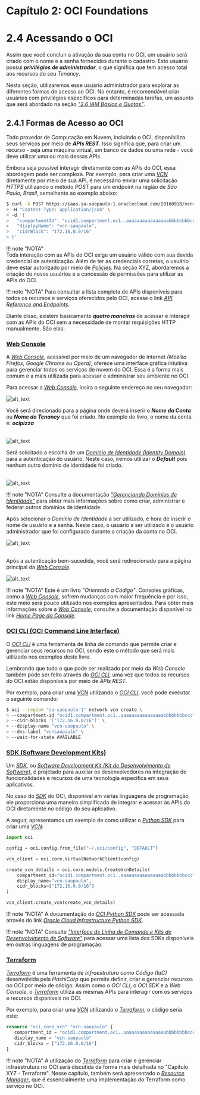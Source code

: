 # Capítulo 2: OCI Foundations

# 2.4 Acessando o OCI

Assim que você concluir a ativação da sua conta no OCI, um usuário será criado com o nome e a senha fornecidos durante o cadastro. Este usuário possui **_privilégios de administrador_**, o que significa que tem acesso total aos recursos do seu _Tenancy_.

Nesta seção, utilizaremos esse usuário administrador para explorar as diferentes formas de acesso ao OCI. No entanto, é recomendável criar usuários com privilégios específicos para determinadas tarefas, um assunto que será abordado na seção _["2.6 IAM Básico e Quotas"](./iam-basico-quotas.md)_.

## 2.4.1 Formas de Acesso ao OCI

Todo provedor de Computação em Nuvem, incluindo o OCI, disponibiliza seus serviços por meio de **_APIs REST_**. Isso significa que, para criar um recurso - seja uma máquina virtual, um banco de dados ou uma rede - você deve utilizar uma ou mais dessas APIs.

Embora seja possível interagir diretamente com as APIs do OCI, essa abordagem pode ser complexa. Por exemplo, para criar uma _[VCN](https://docs.oracle.com/pt-br/iaas/Content/Network/Tasks/Overview_of_VCNs_and_Subnets.htm)_ diretamente por meio de sua API, é necessário enviar uma solicitação _HTTPS_ utilizando o método _POST_ para um endpoint na região de _São Paulo, Brasil_, semelhante ao exemplo abaixo:

```bash linenums="1"
$ curl -X POST https://iaas.sa-saopaulo-1.oraclecloud.com/20160918/vcns \
> -H "Content-Type: application/json" \
> -d '{
>   "compartmentId": "ocid1.compartment.oc1..aaaaaaaaaaaaaaaabbbbbbbbccc",
>   "displayName": "vcn-saopaulo",
>   "cidrBlock": "172.16.0.0/16"
> }'
```

!!! note "NOTA"    
    Toda interação com as APIs do OCI exige um usuário válido com sua devida credencial de autenticação. Além de ter as credenciais corretas, o usuário deve estar autorizado por meio de _[Policies](https://docs.oracle.com/pt-br/iaas/Content/Identity/policieshow/Policy_Basics.htm)_. Na seção XYZ, abordaremos a criação de novos usuários e a concessão de permissões para utilizar as APIs do OCI.

!!! note "NOTA"
    Para consultar a lista completa de APIs disponíveis para todos os recursos e serviços oferecidos pelo OCI, acesse o link _[API Reference and Endpoints](https://docs.oracle.com/en-us/iaas/api/#/)_.

Diante disso, existem basicamente **_quatro maneiras_** de acessar e interagir com as APIs do OCI sem a necessidade de montar requisições HTTP manualmente. São elas:

### **[Web Console](https://docs.oracle.com/pt-br/iaas/Content/GSG/Concepts/console.htm)**

A _[Web Console](https://docs.oracle.com/pt-br/iaas/Content/GSG/Concepts/console.htm)_, acessível por meio de um navegador de internet _(Mozilla Firefox, Google Chrome ou Opera)_, oferece uma interface gráfica intuitiva para gerenciar todos os serviços de nuvem do OCI. Essa é a forma mais comum e a mais utilizada para acessar e administrar seu ambiente no OCI.

Para acessar a _[Web Console](https://docs.oracle.com/pt-br/iaas/Content/GSG/Concepts/console.htm)_, insira o seguinte endereço no seu navegador:

![alt_text](./img/web-console-1.png "Web Console #1")

Você será direcionado para a página onde deverá inserir o **_Nome da Conta_** ou **_Nome do Tenancy_** que foi criado. No exemplo do livro, o nome da conta é: **_ocipizza_**
<br><br>

![alt_text](./img/web-console-2.png "Web Console #2")
<br>

Será solicitado a escolha de um _[Domínio de Identidade (Identity Domain)](https://docs.oracle.com/pt-br/iaas/Content/Identity/domains/overview.htm#overview-identity-domains)_ para a autenticação do usuário. Neste caso, iremos utilizar o **_Default_** pois nenhum outro domínio de identidade foi criado.
<br><br>

![alt_text](./img/web-console-3.png "Web Console #3")

!!! note "NOTA"
    Consulte a documentação _["Gerenciando Domínios de Identidade"](https://docs.oracle.com/pt-br/iaas/Content/Identity/domains/overview.htm#overview-identity-domains)_ para obter mais informações sobre como criar, administrar e federar outros domínios de identidade.

Após selecionar o _Domínio de Identidade_ a ser utilizado, é hora de inserir o nome de usuário e a senha. Neste caso, o usuário a ser utilizado é o usuário administrador que foi configurado durante a criação da conta no OCI.

![alt_text](./img/web-console-4.png "Web Console #4")
<br><br>

Após a autenticação bem-sucedida, você será redirecionado para a página principal da _[Web Console](https://docs.oracle.com/pt-br/iaas/Content/GSG/Concepts/console.htm)_.

![alt_text](./img/web-console-5.png "Web Console #5")
<br>

!!! note "NOTA"
    Este é um livro _"Orientado a Código"_. Consoles gráficas, como a _[Web Console](https://docs.oracle.com/pt-br/iaas/Content/GSG/Concepts/console.htm)_, sofrem mudanças com maior frequência e por isso, este meio será pouco utilizado nos exemplos apresentados. Para obter mais informações sobre a _[Web Console](https://docs.oracle.com/pt-br/iaas/Content/GSG/Concepts/console.htm)_, consulte a documentação disponível no link _[Home Page da Console](https://docs.oracle.com/pt-br/iaas/Content/GSG/Concepts/console-home.htm)_.

### **[OCI CLI (OCI Command Line Interface)](https://docs.oracle.com/pt-br/iaas/Content/API/Concepts/cliconcepts.htm)**

O _[OCI CLI](https://docs.oracle.com/pt-br/iaas/Content/API/Concepts/cliconcepts.htm)_ é uma ferramenta de linha de comando que permite criar e gerenciar seus recursos no OCI, sendo este o método que será mais utilizado nos exemplos deste livro.

Lembrando que tudo o que pode ser realizado por meio da _Web Console_ também pode ser feito através do _[OCI CLI](https://docs.oracle.com/pt-br/iaas/Content/API/Concepts/cliconcepts.htm)_, uma vez que todos os recursos do OCI estão disponíveis por meio de _APIs REST_.

Por exemplo, para criar uma _[VCN](https://docs.oracle.com/pt-br/iaas/Content/Network/Tasks/Overview_of_VCNs_and_Subnets.htm)_ utilizando o _[OCI CLI](https://docs.oracle.com/pt-br/iaas/Content/API/Concepts/cliconcepts.htm)_, você pode executar o seguinte comando:

```bash linenums="1"
$ oci --region "sa-saopaulo-1" network vcn create \
> --compartment-id "ocid1.compartment.oc1..aaaaaaaaaaaaaaaabbbbbbbbccc" \
> --cidr-blocks '["172.16.0.0/16"]' \
> --display-name "vcn-saopaulo" \
> --dns-label "vcnsaopaulo" \
> --wait-for-state AVAILABLE
```

### **[SDK (Software Development Kits)](https://docs.oracle.com/pt-br/iaas/Content/API/Concepts/developerquickstarts.htm)**

Um _[SDK](https://docs.oracle.com/pt-br/iaas/Content/API/Concepts/developerquickstarts.htm)_, ou _[Software Development Kit (Kit de Desenvolvimento de Software)](https://docs.oracle.com/pt-br/iaas/Content/API/Concepts/developerquickstarts.htm)_, é projetado para auxiliar os desenvolvedores na integração de funcionalidades e recursos de uma tecnologia específica em seus aplicativos.

No caso do _[SDK](https://docs.oracle.com/pt-br/iaas/Content/API/Concepts/developerquickstarts.htm)_ do OCI, disponível em várias linguagens de programação, ele proporciona uma maneira simplificada de integrar e acessar as APIs do OCI diretamente no código do seu aplicativo. 

A seguir, apresentamos um exemplo de como utilizar o _[Python SDK](https://docs.oracle.com/en-us/iaas/tools/python/latest/)_ para criar uma _[VCN](https://docs.oracle.com/pt-br/iaas/Content/Network/Tasks/Overview_of_VCNs_and_Subnets.htm)_:

```python linenums="1"
import oci

config = oci.config.from_file("~/.oci/config", "DEFAULT") 

vcn_client = oci.core.VirtualNetworkClient(config)

create_vcn_details = oci.core.models.CreateVcnDetails(
    compartment_id="ocid1.compartment.oc1..aaaaaaaaaaaaaaaabbbbbbbbccc",
    display_name="vcn-saopaulo",
    cidr_blocks=["172.16.0.0/16"]
)

vcn_client.create_vcn(create_vcn_details)
```

!!! note "NOTA"
    A documentação do _[OCI Python SDK](https://docs.oracle.com/en-us/iaas/tools/python/latest/)_ pode ser acessada através do link _[Oracle Cloud Infrastructure Python SDK](https://docs.oracle.com/en-us/iaas/tools/python/latest/)_.

!!! note "NOTA"
    Consulte _["Interface de Linha de Comando e Kits de Desenvolvimento de Software"](https://docs.oracle.com/pt-br/iaas/Content/API/Concepts/sdks.htm)_ para acessar uma lista dos SDKs disponíveis em outras linguagens de programação.

### **[Terraform](https://docs.oracle.com/pt-br/iaas/Content/dev/terraform/getting-started.htm)**

_[Terraform](https://www.terraform.io/)_ é uma ferramenta de _Infraestrutura como Código (IaC)_ desenvolvida pela _HashiCorp_ que permite definir, criar e gerenciar recursos no OCI por meio de código. Assim como o _OCI CLI_, o _OCI SDK_ e a _Web Console_, o _[Terraform](https://www.terraform.io/)_ utiliza as mesmas APIs para interagir com os serviços e recursos disponíveis no OCI.

Por exemplo, para criar uma _[VCN](https://docs.oracle.com/pt-br/iaas/Content/Network/Tasks/Overview_of_VCNs_and_Subnets.htm)_ utilizando o _[Terraform](https://www.terraform.io/)_, o código seria este:

```terraform linenums="1"
resource "oci_core_vcn" "vcn-saopaulo" {
   compartment_id = "ocid1.compartment.oc1..aaaaaaaaaaaaaaaabbbbbbbbccc"
   display_name = "vcn-saopaulo"
   cidr_blocks = ["172.16.0.0/16"]
}
```

!!! note "NOTA"
    A utilização do _[Terraform](https://www.terraform.io/)_ para criar e gerenciar infraestrutura no OCI será discutida de forma mais detalhada no "Capítulo XYZ - Terraform". Nesse capítulo, também será apresentado o _[Resource Manager](https://docs.oracle.com/pt-br/iaas/Content/ResourceManager/Concepts/resource-manager-and-terraform.htm)_, que é essencialmente uma implementação do Terraform como serviço no OCI.